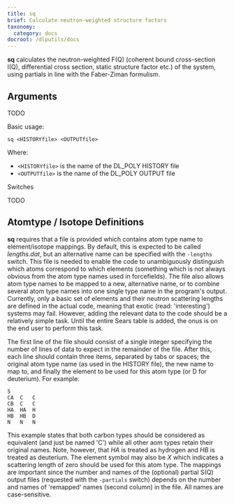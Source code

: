 ```yaml
---
title: sq
brief: Calculate neutron-weighted structure factors
taxonomy:
  category: docs
docroot: /dlputils/docs
---
```


**sq** calculates the neutron-weighted F(Q) (coherent bound cross-section I(Q), differential cross section, static structure factor etc.) of the system, using partials in line with the Faber-Ziman formulism. 

## Arguments

TODO

Basic usage:

```
sq <HISTORYfile> <OUTPUTfile>
```

Where:
+ `<HISTORYfile>` is the name of the DL_POLY HISTORY file
+ `<OUTPUTfile>` is the name of the DL_POLY OUTPUT file

Switches

TODO

## Atomtype / Isotope Definitions

**sq** requires that a file is provided which contains atom type name to element/isotope mappings. By default, this is expected to be called _lengths.dat_, but an alternative name can be specified with the `-lengths` switch. This file is needed to enable the code to unambiguously distinguish which atoms correspond to which elements (something which is not always obvious from the atom type names used in forcefields). The file also allows atom type names to be mapped to a new, alternative name, or to combine several atom type names into one single type name in the program's output. Currently, only a basic set of elements and their neutron scattering lengths are defined in the actual code, meaning that exotic (read: 'interesting') systems may fail. However, adding the relevant data to the code should be a relatively simple task. Until the entire Sears table is added, the onus is on the end user to perform this task.


The first line of the file should consist of a single integer specifying the number of lines of data to expect in the remainder of the file. After this, each line should contain three items, separated by tabs or spaces; the original atom type name (as used in the HISTORY file), the new name to map to, and finally the element to be used for this atom type (or D for deuterium). For example:

```
5
CA	C	C
CB	C	C
HA	HA	H
HB	HB	D
N	N	N
```

This example states that both carbon types should be considered as equivalent (and just be named 'C') while all other aom types retain their original names. Note, however, that _HA_ is treated as hydrogen and _HB_ is treated as deuterium. The element symbol may also be _X_ which indicates a scattering length of zero should be used for this atom type.  The mappings are important since the number and names of the (optional) partial S(Q) output files (requested with the `-partials` switch) depends on the number and names of 'remapped' names (second column) in the file. All names are case-sensitive.



